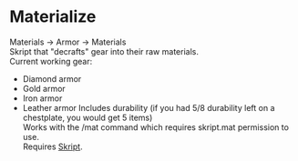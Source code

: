 # Materialize
Materials → Armor → Materials  
Skript that "decrafts" gear into their raw materials.  
Current working gear:
* Diamond armor  
* Gold armor  
* Iron armor   
* Leather armor
Includes durability (if you had 5/8 durability left on a chestplate, you would get 5 items)  
Works with the /mat command which requires skript.mat permission to use.  
Requires [Skript](https://github.com/SkriptLang/Skript).
